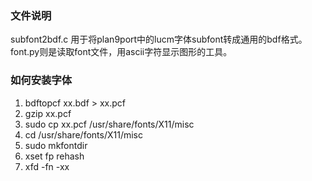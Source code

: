 ### 文件说明
subfont2bdf.c 用于将plan9port中的lucm字体subfont转成通用的bdf格式。
font.py则是读取font文件，用ascii字符显示图形的工具。

### 如何安装字体

1. bdftopcf xx.bdf > xx.pcf
2. gzip xx.pcf
3. sudo cp xx.pcf /usr/share/fonts/X11/misc
4. cd /usr/share/fonts/X11/misc
5. sudo mkfontdir
6. xset fp rehash
7. xfd -fn -xx

